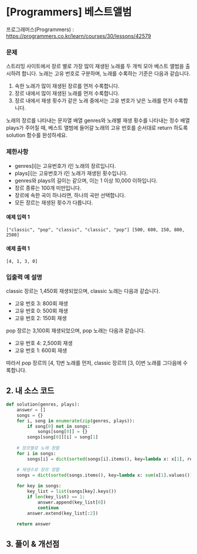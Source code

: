 # [Programmers] 베스트앨범

프로그래머스(Programmers) :  https://programmers.co.kr/learn/courses/30/lessons/42579

### 문제

스트리밍 사이트에서 장르 별로 가장 많이 재생된 노래를 두 개씩 모아 베스트 앨범을 출시하려 합니다. 노래는 고유 번호로 구분하며, 노래를 수록하는 기준은 다음과 같습니다.

1. 속한 노래가 많이 재생된 장르를 먼저 수록합니다.
2. 장르 내에서 많이 재생된 노래를 먼저 수록합니다.
3. 장르 내에서 재생 횟수가 같은 노래 중에서는 고유 번호가 낮은 노래를 먼저 수록합니다.

노래의 장르를 나타내는 문자열 배열 genres와 노래별 재생 횟수를 나타내는 정수 배열 plays가 주어질 때, 베스트 앨범에 들어갈 노래의 고유 번호를 순서대로 return 하도록 solution 함수를 완성하세요.

### 제한사항

- genres[i]는 고유번호가 i인 노래의 장르입니다.
- plays[i]는 고유번호가 i인 노래가 재생된 횟수입니다.
- genres와 plays의 길이는 같으며, 이는 1 이상 10,000 이하입니다.
- 장르 종류는 100개 미만입니다.
- 장르에 속한 곡이 하나라면, 하나의 곡만 선택합니다.
- 모든 장르는 재생된 횟수가 다릅니다.

#### 예제 입력 1

```  
["classic", "pop", "classic", "classic", "pop"]	[500, 600, 150, 800, 2500]
```  

#### 예제 출력 1

```  
[4, 1, 3, 0]
```  

### 입출력 예 설명

classic 장르는 1,450회 재생되었으며, classic 노래는 다음과 같습니다.

- 고유 번호 3: 800회 재생
- 고유 번호 0: 500회 재생
- 고유 번호 2: 150회 재생

pop 장르는 3,100회 재생되었으며, pop 노래는 다음과 같습니다.

- 고유 번호 4: 2,500회 재생
- 고유 번호 1: 600회 재생

따라서 pop 장르의 [4, 1]번 노래를 먼저, classic 장르의 [3, 0]번 노래를 그다음에 수록합니다.


## 2. 내 소스 코드

```python  
def solution(genres, plays):
    answer = []
    songs = {}
    for i, song in enumerate(zip(genres, plays)):
        if song[0] not in songs:
            songs[song[0]] = {}
        songs[song[0]][i] = song[1]
    
    # 장르별로 노래 정렬
    for i in songs:
        songs[i] = dict(sorted(songs[i].items(), key=lambda x: x[1], reverse=True))

    # 재생수로 장르 정렬
    songs = dict(sorted(songs.items(), key=lambda x: sum(x[1].values()), reverse=True))
    
    for key in songs:
        key_list = list(songs[key].keys())
        if len(key_list) == 1:
            answer.append(key_list[0])
            continue
        answer.extend(key_list[:2])
      
    return answer
```  



## 3. 풀이 & 개선점